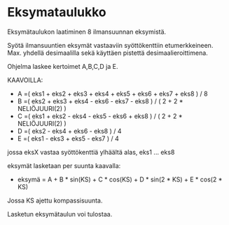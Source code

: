 # Eksymataulukko
Eksymätaulukon laatiminen 8 ilmansuunnan eksymistä.

Syötä ilmansuuntien eksymät vastaaviin syöttökenttiin etumerkkeineen.
Max. yhdellä desimaalilla sekä käyttäen pistettä desimaalieroittimena.

Ohjelma laskee kertoimet A,B,C,D ja E.

KAAVOILLA:
* A	=( eks1 + eks2 + eks3 + eks4 + eks5 + eks6 + eks7 + eks8 ) / 8
* B	=( eks2 + eks3 + eks4 - eks6 - eks7 - eks8 ) / ( 2 + 2 * NELIÖJUURI(2) )
* C	=( eks1 + eks2 - eks4 - eks5 - eks6 + eks8 ) / ( 2 + 2 * NELIÖJUURI(2) )
* D	=( eks2 - eks4 + eks6 - eks8 ) / 4
* E	=( eks1 - eks3 + eks5 - eks7 ) / 4

jossa eksX vastaa syöttökenttiä ylhäältä alas, eks1 ... eks8

eksymät lasketaan per suunta kaavalla:
* eksymä = A + B * sin(KS) + C * cos(KS) + D * sin(2 * KS) + E * cos(2 * KS)


Jossa KS ajettu kompassisuunta.

Lasketun eksymätaulun voi tulostaa.
